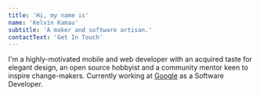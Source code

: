 ```yaml
---
title: 'Hi, my name is'
name: 'Kelvin Kamau'
subtitle: 'A maker and software artisan.'
contactText: 'Get In Touch'
---
```


I'm a highly-motivated mobile and web developer with an acquired taste for elegant design, an open source hobbyist and a community mentor keen to inspire change-makers. Currently working at [Google](https://google.com/) as a Software Developer.